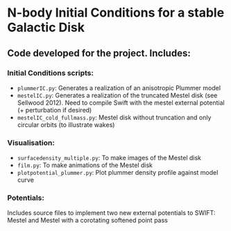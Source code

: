 # N-body Initial Conditions for a stable Galactic Disk
## Code developed for the project. Includes:

### Initial Conditions scripts:
- `plummerIC.py`: Generates a realization of an anisotropic Plummer model
- `mestelIC.py`: Generates a realization of the truncated Mestel disk (see Sellwood 2012). Need to compile Swift with the mestel external potential (+ perturbation if desired)
- `mestelIC_cold_fullmass.py`: Mestel disk without truncation and only circular orbits (to illustrate wakes)

### Visualisation:
- `surfacedensity_multiple.py`: To make images of the Mestel disk
- `film.py`: To make animations of the Mestel disk
- `plotpotential_plummer.py`: Plot plummer density profile against model curve

### Potentials:
Includes source files to implement two new external potentials to SWIFT: Mestel and Mestel with a corotating softened point pass
